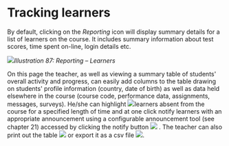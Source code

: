 # Tracking learners

By default, clicking on the _Reporting_ icon will display summary details for a list of learners on the course. It includes summary information about test scores, time spent on-line, login details etc.

![](../../.gitbook/assets/graphics48.png)_Illustration 87: Reporting – Learners_

On this page the teacher, as well as viewing a summary table of students' overall activity and progress, can easily add columns to the table drawing on students' profile information \(country, date of birth\) as well as data held elsewhere in the course \(course code, performance data, assignments, messages, surveys\). He/she can highlight ![](../../.gitbook/assets/graphics47.gif)learners absent from the course for a specified length of time and at one click notify learners with an appropriate announcement using a configurable announcement tool \(see chapter 21\) accessed by clicking the notify button ![](../../.gitbook/assets/graphics50.png) . The teacher can also print out the table ![](../../.gitbook/assets/graphics49.png) or export it as a csv file ![](../../.gitbook/assets/graphics52.png).

